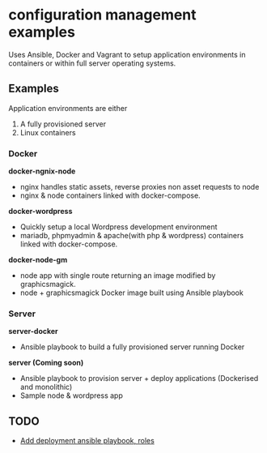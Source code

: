 # configuration management examples

Uses Ansible, Docker and Vagrant to setup application environments in containers or within full server operating systems.


## Examples

Application environments are either

1. A fully provisioned server  
2. Linux containers

### Docker

**docker-ngnix-node**  
- nginx handles static assets, reverse proxies non asset requests to node
- nginx & node containers linked with docker-compose.

**docker-wordpress**  
- Quickly setup a local Wordpress development environment
- mariadb, phpmyadmin & apache(with php & wordpress) containers linked with docker-compose.

**docker-node-gm**  
- node app with single route returning an image modified by graphicsmagick.
- node + graphicsmagick Docker image built using Ansible playbook


### Server

**server-docker**
- Ansible playbook to build a fully provisioned server running Docker

**server (Coming soon)**  
- Ansible playbook to provision server + deploy applications (Dockerised and monolithic)
- Sample node & wordpress app


## TODO

- [Add deployment ansible playbook, roles](https://developer.rackspace.com/blog/dev-to-deploy-with-docker-machine-and-compose/)

